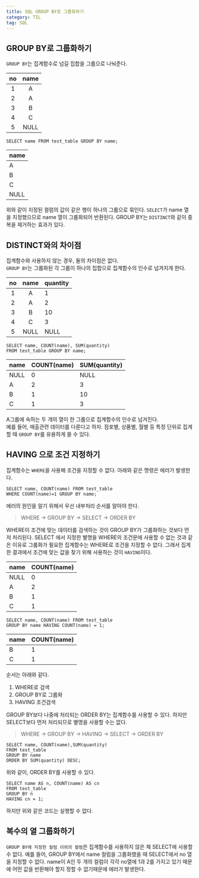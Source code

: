 ```yaml
---
title: SQL GROUP BY로 그룹화하기
category: TIL
tag: SQL
---
```


## GROUP BY로 그룹화하기

`GROUP BY`는 집계함수로 넘길 집합을 그룹으로 나눠준다.

|no|name|
|:--:|:--:|
|1|A|
|2|A|
|3|B|
|4|C|
|5|NULL|

```
SELECT name FROM test_table GROUP BY name;
```

|name|
|-|
|A|
|B|
|C|
|NULL|

위와 같이 지정된 컬럼의 값이 같은 행이 하나의 그룹으로 묶인다. `SELECT`가 name 열을 지정했으므로 name 열이 그룹화되어 반환된다. GROUP BY는 `DISTINCT`와 같이 중복을 제거하는 효과가 있다.

## DISTINCT와의 차이점

집계함수와 사용하지 않는 경우, 둘의 차이점은 없다. <br>
`GROUP BY`는 그룹화된 각 그룹이 하나의 집합으로 집계함수의 인수로 넘겨지게 한다.


|no|name|quantity|
|:--:|:--:|-|
|1|A|1|
|2|A|2|
|3|B|10|
|4|C|3|
|5|NULL|NULL|

```
SELECT name, COUNT(name), SUM(quantity)
FROM test_table GROUP BY name;
```

|name|COUNT(name)|SUM(quantity)|
|-|-|-|
|NULL|0|NULL|
|A|2|3|
|B|1|10|
|C|1|3|

A그룹에 속하는 두 개의 열이 한 그룹으로 집계함수의 인수로 넘겨진다.
<br>
예를 들어, 매출관련 데이터를 다룬다고 하자. 점포별, 상품별, 월별 등 특정 단위로 집계할 때 `GROUP BY`를 유용하게 쓸 수 있다.

## HAVING 으로 조건 지정하기

집계함수는 `WHERE`을 사용해 조건을 지정할 수 없다. 아래와 같은 명령은 에러가 발생한다.

```
SELECT name, COUNT(name) FROM test_table
WHERE COUNT(name)=1 GROUP BY name;
```
에러의 원인을 알기 위해서 우선 내부처리 순서를 알아야 한다.

> WHERE -> GROUP BY -> SELECT -> ORDER BY

WHERE이 조건에 맞는 데이터를 검색하는 것이 GROUP BY가 그룹화하는 것보다 먼저 처리된다. SELECT 에서 지정한 별명을 WHERE의 조건문에 사용할 수 없는 것과 같은 이유로 그룹화가 필요한 집계함수는 WHERE로 조건을 지정할 수 없다. 그래서 집계한 결과에서 조건에 맞는 값을 찾기 위해 사용하는 것이 `HAVING`이다.

|name|COUNT(name)|
|-|-|
|NULL|0|
|A|2|
|B|1|
|C|1|

```
SELECT name, COUNT(name) FROM test_table
GROUP BY name HAVING COUNT(name) = 1;
```

|name|COUNT(name)|
|-|-|
|B|1|
|C|1|

순서는 아래와 같다. 

1. WHERE로 검색
2. GROUP BY로 그룹화
3. HAVING 조건검색

GROUP BY보다 나중에 처리되는 ORDER BY는 집계함수를 사용할 수 있다. 하지만 SELECT보다 먼저 처리되므로 별명을 사용할 수는 없다. 

> WHERE -> GROUP BY -> HAVING -> SELECT -> ORDER BY
```
SELECT name, COUNT(name),SUM(quantity)
FROM test_table
GROUP BY name
ORDER BY SUM(quantity) DESC;
```
위와 같이, ORDER BY를 사용할 수 있다. 
```
SELECT name AS n, COUNT(name) AS cn
FROM test_table
GROUP BY n
HAVING cn = 1;
```
하지만 위와 같은 코드는 실행할 수 없다. 

## 복수의 열 그룹화하기

`GROUP BY에 지정한 컬럼 이외의 컬럼`은 집계함수를 사용하지 않은 채 SELECT에 사용할 수 없다. 예를 들어, GROUP BY에서 name 컬럼을 그룹화했을 때 SELECT에서 no 열을 지정할 수 없다. name이 A인 두 개의 컬럼이 각각 no열에 1과 2를 가지고 있기 때문에 어떤 값을 반환해야 할지 정할 수 없기때문에 에러가 발생한다.

